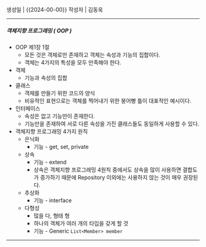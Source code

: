 
생성일 | {{2024-00-00}}
작성자 | 김동욱


---

##### 객체지향 프로그래밍 ( OOP )
- OOP 제1장 1절
	- 모든 것은 객체로만 존재하고 객체는 속성과 기능의 집합이다.
	- 객체는 4가지의 특성을 모두 만족해야 한다.
- 객체
	- 기능과 속성의 집합
- 클래스
	- 객체를 만들기 위한 코드의 양식
	- 비유적인 표현으로는 객체를 찍어내기 위한 붕어빵 틀이 대표적인 예시이다.
- 인터페이스
	- 속성은 없고 기능만이 존재한다.
	- 기능만을 존재하여 서로 다른 속성을 가진 클래스들도 동일하게 사용할 수 있다. 
- 객체지향 프로그래밍 4가지 원칙
	- 은닉화
		- 기능 - get, set, private 
	- 상속
		- 기능 - extend
		-  상속은 객체지향 프로그래밍 4원칙 중에서도 상속을 많이 사용하면 
		  결합도가 증가하기 때문에 Repository 이외에는 사용하지 않는 것이 매우 권장된다.
	- 추상화
		- 기능 - interface
	- 다형성
		- 많을 다, 형태 형
		- 하나의 객체가 여러 개의 타입을 갖게 할 것
		- 기능 - Generic  `List<Member> member` 














---